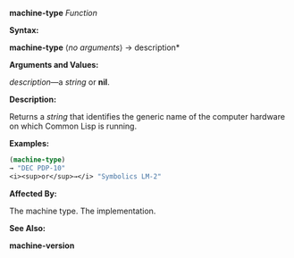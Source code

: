 **machine-type** *Function* 



**Syntax:** 



**machine-type** ⟨*no arguments*⟩ → description* 



**Arguments and Values:** 



*description*—a *string* or **nil**. 



**Description:** 



Returns a *string* that identifies the generic name of the computer hardware on which Common Lisp is running. 



**Examples:**
```lisp
(machine-type) 
→ "DEC PDP-10" 
<i><sup>or</sup>→</i> "Symbolics LM-2" 
```
**Affected By:** 



The machine type. The implementation. 



**See Also:** 



**machine-version** 



